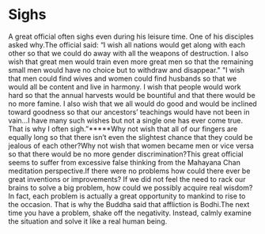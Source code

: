 # Sighs

A great official often sighs even during his leisure time. One of his disciples asked why.​The official said: “I wish all nations would get along with each other so that we could do away with all the weapons of destruction. I also wish that great men would train even more great men so that the remaining small men would have no choice but to withdraw and disappear."       ​"I wish that men could find wives and women could find husbands so that we would all be content and live in harmony. I wish that people would work hard so that the annual harvests would be bountiful and that there would be no more famine. I also wish that we all would do good and would be inclined toward goodness so that our ancestors’ teachings would have not been in vain…I have many such wishes but not a single one has ever come true. That is why I often sigh.”*****Why not wish that all of our fingers are equally long so that there isn’t even the slightest chance that they could be jealous of each other?Why not wish that women became men or vice versa so that there would be no more gender discrimination?This great official seems to suffer from excessive false thinking from the Mahayana Chan meditation perspective.If there were no problems how could there ever be great inventions or improvements? If we did not feel the need to rack our brains to solve a big problem, how could we possibly acquire real wisdom?​In fact, each problem is actually a great opportunity to mankind to rise to the occasion. That is why the Buddha said that affliction is Bodhi.The next time you have a problem, shake off the negativity. Instead, calmly examine the situation and solve it like a real human being.